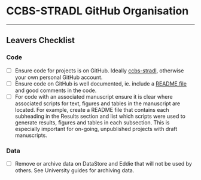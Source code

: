 # CCBS-STRADL GitHub Organisation

-----------------------

## Leavers Checklist

### Code

- [ ] Ensure code for projects is on GitHub. Ideally [ccbs-stradl](https://github.com/ccbs-stradl), otherwise your own personal GitHub account.
- [ ] Ensure code on GitHub is well documented, ie. include a [README file](https://docs.github.com/en/repositories/managing-your-repositorys-settings-and-features/customizing-your-repository/about-readmes) and good comments in the code.
- [ ] For code with an associated manuscript ensure it is clear where associated scripts for text, figures and tables in the manuscript are located. For example, create a README file that contains each subheading in the Results section and list which scripts were used to generate results, figures and tables in each subsection. This is especially important for on-going, unpublished projects with draft manuscripts.

### Data

- [ ] Remove or archive data on DataStore and Eddie that will not be used by others. See University guides for archiving data.
